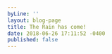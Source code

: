 ```yaml
---
byLine: ''
layout: blog-page
title: The Rain has come!
date: 2018-06-26 17:11:52 -0400
published: false
---
```

